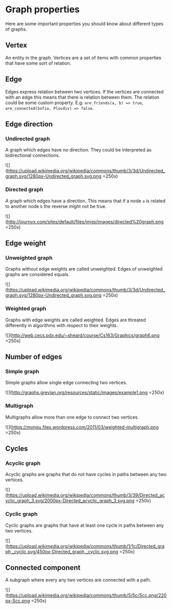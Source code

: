 # Graph properties

Here are some important properties you should know about different
types of graphs.

## Vertex

An entity in the graph. Vertices are a set of items with common properties
that have some sort of relation.

## Edge

Edges express relation between two vertices. If the vertices are connected with
an edge this means that there is relation between them. The relation could
be some custom property. E.g: `are_friends(a, b) => true`, `are_connected(Sofia, Plovdiv) => false`.

## Edge direction

### Undirected graph

A graph which edges have no direction. They could be interpreted as
bidirectional connections.

![](https://upload.wikimedia.org/wikipedia/commons/thumb/3/3d/Undirected_graph.svg/1280px-Undirected_graph.svg.png =250x)

### Directed graph

A graph which edges have a direction. This means that if a node `a` is
related to another node `b` the reverse might not be true.

![](http://journyx.com/sites/default/files/imgs/images/directed%20graph.png =250x)

## Edge weight

### Unweighted graph

Graphs without edge weights are called unweighted. Edges of unweighted
graphs are considered equals.

![](https://upload.wikimedia.org/wikipedia/commons/thumb/3/3d/Undirected_graph.svg/1280px-Undirected_graph.svg.png =250x)

### Weighted graph

Graphs with edge weights are called weighted. Edges are threated differently
in algorithms with respect to their weights.

![](http://web.cecs.pdx.edu/~sheard/course/Cs163/Graphics/graph6.png =250x)

## Number of edges

### Simple graph

Simple graphs allow single edge connecting two vertices.

![](http://graphs.grevian.org/resources/static/images/example1.png =250x)

### Multigraph

Multigraphs allow more than one edge to connect two vertices.

![](https://mvngu.files.wordpress.com/2011/03/weighted-multigraph.png =250x)

## Cycles

### Acyclic graph

Acyclic graphs are graphs that do not have cycles in paths
between any two vertices.

![](https://upload.wikimedia.org/wikipedia/commons/thumb/3/39/Directed_acyclic_graph_3.svg/2000px-Directed_acyclic_graph_3.svg.png =250x)

### Cyclic graph

Cyclic graphs are graphs that have at least one cycle in paths
between any two vertices.

![](https://upload.wikimedia.org/wikipedia/commons/thumb/1/1c/Directed_graph,_cyclic.svg/450px-Directed_graph,_cyclic.svg.png =250x)

## Connected component

A subgraph where every any two vertices are connected with a path.

![](https://upload.wikimedia.org/wikipedia/commons/thumb/5/5c/Scc.png/220px-Scc.png =250x)

